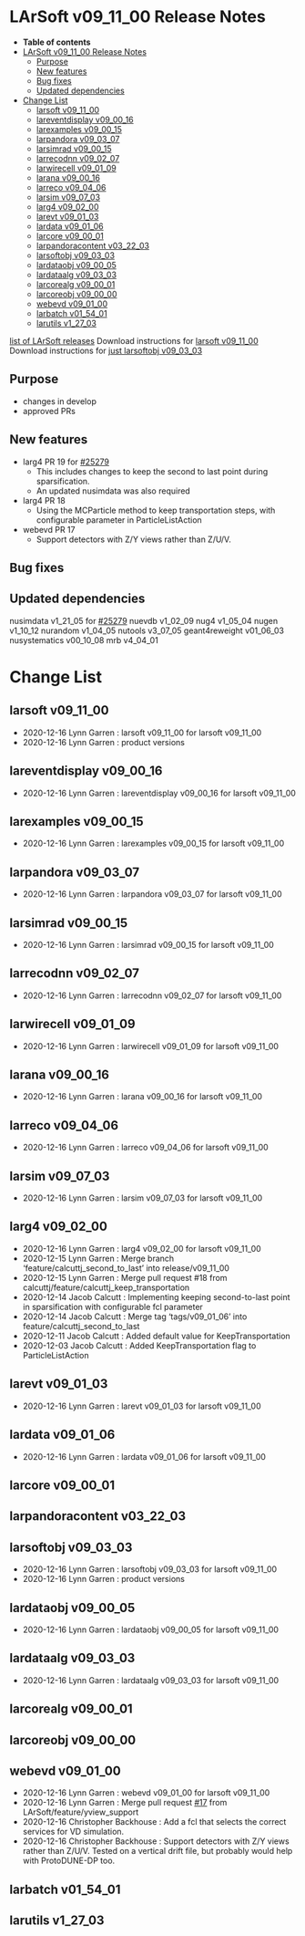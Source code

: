 LArSoft v09\_11\_00 Release Notes
======================================================================

-   **Table of contents**
-   [LArSoft v09\_11\_00 Release Notes](#LArSoft-v09_11_00-Release-Notes)
    -   [Purpose](#Purpose)
    -   [New features](#New-features)
    -   [Bug fixes](#Bug-fixes)
    -   [Updated dependencies](#Updated-dependencies)
-   [Change List](#Change-List)
    -   [larsoft v09\_11\_00](#larsoft-v09_11_00)
    -   [lareventdisplay v09\_00\_16](#lareventdisplay-v09_00_16)
    -   [larexamples v09\_00\_15](#larexamples-v09_00_15)
    -   [larpandora v09\_03\_07](#larpandora-v09_03_07)
    -   [larsimrad v09\_00\_15](#larsimrad-v09_00_15)
    -   [larrecodnn v09\_02\_07](#larrecodnn-v09_02_07)
    -   [larwirecell v09\_01\_09](#larwirecell-v09_01_09)
    -   [larana v09\_00\_16](#larana-v09_00_16)
    -   [larreco v09\_04\_06](#larreco-v09_04_06)
    -   [larsim v09\_07\_03](#larsim-v09_07_03)
    -   [larg4 v09\_02\_00](#larg4-v09_02_00)
    -   [larevt v09\_01\_03](#larevt-v09_01_03)
    -   [lardata v09\_01\_06](#lardata-v09_01_06)
    -   [larcore v09\_00\_01](#larcore-v09_00_01)
    -   [larpandoracontent v03\_22\_03](#larpandoracontent-v03_22_03)
    -   [larsoftobj v09\_03\_03](#larsoftobj-v09_03_03)
    -   [lardataobj v09\_00\_05](#lardataobj-v09_00_05)
    -   [lardataalg v09\_03\_03](#lardataalg-v09_03_03)
    -   [larcorealg v09\_00\_01](#larcorealg-v09_00_01)
    -   [larcoreobj v09\_00\_00](#larcoreobj-v09_00_00)
    -   [webevd v09\_01\_00](#webevd-v09_01_00)
    -   [larbatch v01\_54\_01](#larbatch-v01_54_01)
    -   [larutils v1\_27\_03](#larutils-v1_27_03)

[list of LArSoft releases](LArSoft_release_list)
Download instructions for [larsoft v09\_11\_00](http://scisoft.fnal.gov/scisoft/bundles/larsoft/v09_11_00/larsoft-v09_11_00.html)
Download instructions for [just larsoftobj v09\_03\_03](http://scisoft.fnal.gov/scisoft/bundles/larsoftobj/v09_03_03/larsoftobj-v09_03_03.html)

Purpose
--------------------

-   changes in develop
-   approved PRs

New features
------------------------------

-   larg4 PR 19 for [\#25279](/redmine/issues/25279 "Bug: LArG4: Sparsifying sometimes cuts out 2nd to last trajectory point (Closed)")
    -   This includes changes to keep the second to last point during sparsification.
    -   An updated nusimdata was also required
-   larg4 PR 18
    -   Using the MCParticle method to keep transportation steps, with configurable parameter in ParticleListAction
-   webevd PR 17
    -   Support detectors with Z/Y views rather than Z/U/V.

Bug fixes
------------------------

Updated dependencies
----------------------------------------------

nusimdata v1\_21\_05 for [\#25279](/redmine/issues/25279 "Bug: LArG4: Sparsifying sometimes cuts out 2nd to last trajectory point (Closed)")
nuevdb v1\_02\_09
nug4 v1\_05\_04
nugen v1\_10\_12
nurandom v1\_04\_05
nutools v3\_07\_05
geant4reweight v01\_06\_03
nusystematics v00\_10\_08
mrb v4\_04\_01

Change List
============================

larsoft v09\_11\_00
------------------------------------------

-   2020-12-16 Lynn Garren : larsoft v09\_11\_00 for larsoft v09\_11\_00
-   2020-12-16 Lynn Garren : product versions

lareventdisplay v09\_00\_16
----------------------------------------------------------

-   2020-12-16 Lynn Garren : lareventdisplay v09\_00\_16 for larsoft v09\_11\_00

larexamples v09\_00\_15
--------------------------------------------------

-   2020-12-16 Lynn Garren : larexamples v09\_00\_15 for larsoft v09\_11\_00

larpandora v09\_03\_07
------------------------------------------------

-   2020-12-16 Lynn Garren : larpandora v09\_03\_07 for larsoft v09\_11\_00

larsimrad v09\_00\_15
----------------------------------------------

-   2020-12-16 Lynn Garren : larsimrad v09\_00\_15 for larsoft v09\_11\_00

larrecodnn v09\_02\_07
------------------------------------------------

-   2020-12-16 Lynn Garren : larrecodnn v09\_02\_07 for larsoft v09\_11\_00

larwirecell v09\_01\_09
--------------------------------------------------

-   2020-12-16 Lynn Garren : larwirecell v09\_01\_09 for larsoft v09\_11\_00

larana v09\_00\_16
----------------------------------------

-   2020-12-16 Lynn Garren : larana v09\_00\_16 for larsoft v09\_11\_00

larreco v09\_04\_06
------------------------------------------

-   2020-12-16 Lynn Garren : larreco v09\_04\_06 for larsoft v09\_11\_00

larsim v09\_07\_03
----------------------------------------

-   2020-12-16 Lynn Garren : larsim v09\_07\_03 for larsoft v09\_11\_00

larg4 v09\_02\_00
--------------------------------------

-   2020-12-16 Lynn Garren : larg4 v09\_02\_00 for larsoft v09\_11\_00
-   2020-12-15 Lynn Garren : Merge branch ‘feature/calcuttj\_second\_to\_last’ into release/v09\_11\_00
-   2020-12-15 Lynn Garren : Merge pull request \#18 from calcuttj/feature/calcuttj\_keep\_transportation
-   2020-12-14 Jacob Calcutt : Implementing keeping second-to-last point in sparsification with configurable fcl parameter
-   2020-12-14 Jacob Calcutt : Merge tag ‘tags/v09\_01\_06’ into feature/calcuttj\_second\_to\_last
-   2020-12-11 Jacob Calcutt : Added default value for KeepTransportation
-   2020-12-03 Jacob Calcutt : Added KeepTransportation flag to ParticleListAction

larevt v09\_01\_03
----------------------------------------

-   2020-12-16 Lynn Garren : larevt v09\_01\_03 for larsoft v09\_11\_00

lardata v09\_01\_06
------------------------------------------

-   2020-12-16 Lynn Garren : lardata v09\_01\_06 for larsoft v09\_11\_00

larcore v09\_00\_01
------------------------------------------

larpandoracontent v03\_22\_03
--------------------------------------------------------------

larsoftobj v09\_03\_03
------------------------------------------------

-   2020-12-16 Lynn Garren : larsoftobj v09\_03\_03 for larsoft v09\_11\_00
-   2020-12-16 Lynn Garren : product versions

lardataobj v09\_00\_05
------------------------------------------------

-   2020-12-16 Lynn Garren : lardataobj v09\_00\_05 for larsoft v09\_11\_00

lardataalg v09\_03\_03
------------------------------------------------

-   2020-12-16 Lynn Garren : lardataalg v09\_03\_03 for larsoft v09\_11\_00

larcorealg v09\_00\_01
------------------------------------------------

larcoreobj v09\_00\_00
------------------------------------------------

webevd v09\_01\_00
----------------------------------------

-   2020-12-16 Lynn Garren : webevd v09\_01\_00 for larsoft v09\_11\_00
-   2020-12-16 Lynn Garren : Merge pull request [\#17](/redmine/issues/17 "Support: Email setup (Closed)") from LArSoft/feature/yview\_support
-   2020-12-16 Christopher Backhouse : Add a fcl that selects the correct services for VD simulation.
-   2020-12-16 Christopher Backhouse : Support detectors with Z/Y views rather than Z/U/V. Tested on a vertical drift file, but probably would help with ProtoDUNE-DP too.

larbatch v01\_54\_01
--------------------------------------------

larutils v1\_27\_03
------------------------------------------
